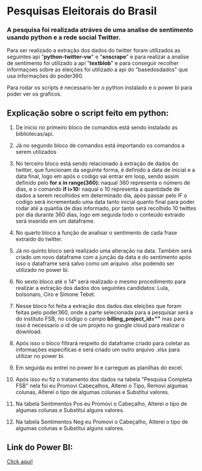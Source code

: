 # Pesquisas Eleitorais do Brasil

### A pesquisa foi realizada atráves de uma analise de sentimento usando python e a rede social Twitter.

Para ser realizado a extração dos dados do twitter foram utilizados as seguintes api "__python-twitter-vw__" e "__snscrape__" e para realizar a analise de sentimento foi utilizado a api "__textblob__" e para conseguir recolher informaçoes sobre as eleições foi utilizado a api do "basedosdados" que usa informações do poder360.

Para rodar os scripts é necessario ter o python instalado e o power bi para poder ver os graficos.

## Explicação sobre o script feito em python:

1. De inicio no primeiro bloco de comandos está sendo instalado as bibliotecas/api.

2. Já no segundo bloco de comandos está importando os comandos a serem utilizados

3. No terceiro bloco está sendo relacionado á extração de dados do twitter, que funcionam da seguinte forma, é definido a data de inicial e a data final, logo em após o codigo vai entrar em loop, sendo assim definido pelo __for x in range(360):__ naqual 360 representa o número de dias, e o comando __if i>10:__ naqual o 10 representa a quantidade de dados a serem recolhidos em determinado dia, após passar pelo IF o codigo será incrementado uma data tanto inicial quanto final para poder rodar até a quantia de dias informado, por tanto será recolhido 10 twittes por dia durante 360 dias, logo em seguida todo o conteúdo extraido será inserido em um dataframe.

4. No quarto bloco a função de analisar o sentimento de cada frase extraido do twitter.

5. Já no quinto bloco será realizado uma alteração na data. Também será criado um novo dataframe com a junção da data e do sentimento após isso o dataframe será salvo como um arquivo .xlsx podendo ser utilizado no power bi.

6. No sexto bloco até o 14° será realizado o mesmo procedimento para realizar a extração dos dados dos seguintes candidatos: Lula, bolsonaro, Ciro e Simone Tebet.

7. Nesse bloco foi feita a extração dos dados das eleições que foram feitas pelo poder360, onde a parte selecionada para a pesquisar será a do instituto FSB, no código o campo __billing_project_id=""__ mas para isso é necessario o id de um projeto no google cloud para realizar o download.

8. Após isso o bloco filtrará respeito do dataframe criado para coletar as informações especificas e será criado um outro arquivo .xlsx para utilizar no power bi.

9. Em seguida eu entrei no power bi e carreguei as planilhas do excel.

10. Após isso eu fiz o tratamento dos dados na tabela "Pesquisa Completa FSB" nela foi eu Promovi Cabeçalhos, Alterei o Tipo, Removi algumas colunas, Alterei o tipo de algumas colunas e Substitui valores.

11. Na tabela Sentimentos Pos eu Promovi o Cabeçalho, Alterei o tipo de algumas colunas e Substitui alguns valores.

12. Na tabela Sentimentos Neg eu Promovi o Cabeçalho, Alterei o tipo de algumas colunas e Substitui alguns valores.


## Link do Power BI:

<a href="https://app.powerbi.com/view?r=eyJrIjoiZmUzY2VmY2EtMzhlZS00NmRjLWJhNTktY2EyNzI1ZTk4MDEzIiwidCI6IjA0OTM1NTdlLTViYjQtNDVmOS1iNmRkLTdiMjI1OWYzYzMzOCJ9">Click aqui!</a>
